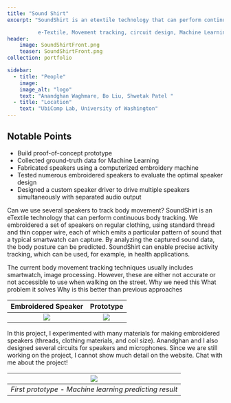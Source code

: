 ```yaml
---
title: "Sound Shirt"
excerpt: "SoundShirt is an etextile technology that can perform continuous body tracking.

          e-Textile, Movement tracking, circuit design, Machine Learning"
header: 
    image: SoundShirtFront.png
    teaser: SoundShirtFront.png
collection: portfolio

sidebar:
  - title: "People"
    image: 
    image_alt: "logo"
    text: "Anandghan Waghmare, Bo Liu, Shwetak Patel "
  - title: "Location"
    text: "UbiComp Lab, University of Washington"
---
```





## Notable Points
+ Build proof-of-concept prototype 
+ Collected ground-truth data for Machine Learning
+ Fabricated speakers using a computerized embroidery machine
+ Tested numerous embroidered speakers to evaluate the optimal speaker design
+ Designed a custom speaker driver to drive multiple speakers simultaneously with separated audio output  

Can we use several speakers to track body movement?
SoundShirt is an eTextile technology that can perform continuous body tracking. We embroidered a set of speakers on regular clothing, using standard thread and thin copper wire, each of which emits a particular pattern of sound that a typical smartwatch can capture. By analyzing the captured sound data, the body posture can be predicted. SoundShirt can enable precise activity tracking, which can be used, for example, in health applications.

The current body movement tracking techniques usually includes smartwatch, image processing. However, these are either not accurate or not accessible to use when walking on the street. 
Why we need this
What problem it solves
Why is this better than previous approaches

Embroidered Speaker            |      Prototype
:-------------------------:|:-------------------------:
![](http://boliu97.github.io/images/Speaker_1.jpg)  |  ![](http://boliu97.github.io/images/Speaker_2.jpg)

 In this project, I experimented with many materials for making embroidered speakers (threads, clothing materials, and coil size). Anandghan and I also designed several circuits for speakers and microphones. Since we are still working on the project, I cannot show much detail on the website. Chat with me about the project!


|![](http://boliu97.github.io/images/SoundShirt-demo.gif)|
|:--:| 
| *First prototype - Machine learning predicting result* |

